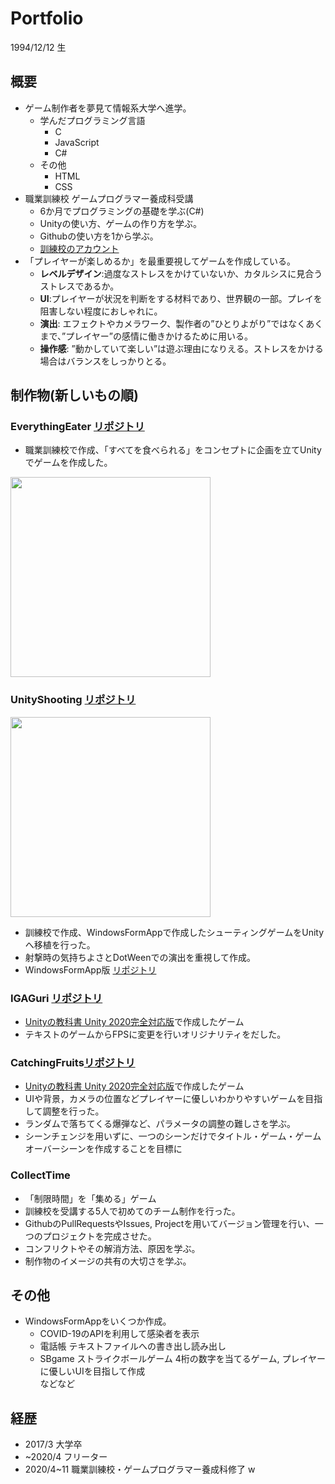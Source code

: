 # Portfolio

1994/12/12 生

## 概要
- ゲーム制作者を夢見て情報系大学へ進学。
  - 学んだプログラミング言語
    - C
    - JavaScript
    - C#
  - その他
    - HTML
    - CSS
- 職業訓練校 ゲームプログラマー養成科受講
  - 6か月でプログラミングの基礎を学ぶ(C#)
  - Unityの使い方、ゲームの作り方を学ぶ。
  - Githubの使い方を1から学ぶ。
  - [訓練校のアカウント](https://github.com/202004g07)
- 「プレイヤーが楽しめるか」を最重要視してゲームを作成している。
  - **レベルデザイン**:過度なストレスをかけていないか、カタルシスに見合うストレスであるか。
  - **UI**:プレイヤーが状況を判断をする材料であり、世界観の一部。プレイを阻害しない程度におしゃれに。
  - **演出**: エフェクトやカメラワーク、製作者の”ひとりよがり”ではなくあくまで、”プレイヤー”の感情に働きかけるために用いる。
  - **操作感**: ”動かしていて楽しい”は遊ぶ理由になりえる。ストレスをかける場合はバランスをしっかりとる。

## 制作物(新しいもの順)
### EverythingEater [リポジトリ](https://github.com/202004g07/EverythingEater/invitations)
  - 職業訓練校で作成、「すべてを食べられる」をコンセプトに企画を立てUnityでゲームを作成した。
  <img src="https://user-images.githubusercontent.com/74229194/98914961-a56ab080-250c-11eb-92ee-645c683aad3f.png" width="320px">
  
### UnityShooting [リポジトリ](https://github.com/202004g07/UnityShooting)
  <img src= "https://user-images.githubusercontent.com/74229194/98915795-b962e200-250d-11eb-8340-21f250febfa3.png" width="320px">
  
  - 訓練校で作成、WindowsFormAppで作成したシューティングゲームをUnityへ移植を行った。
  - 射撃時の気持ちよさとDotWeenでの演出を重視して作成。
  - WindowsFormApp版 [リポジトリ](https://github.com/202004g07/Games/tree/master/2DShootingGame)  
### IGAGuri [リポジトリ](https://github.com/202004g07/IGAguri)
  - [Unityの教科書 Unity 2020完全対応版](https://www.sbcr.jp/product/4815606657/)で作成したゲーム
  - テキストのゲームからFPSに変更を行いオリジナリティをだした。
  
### CatchingFruits[リポジトリ](https://github.com/202004g07/CatchingFruits)
  - [Unityの教科書 Unity 2020完全対応版](https://www.sbcr.jp/product/4815606657/)で作成したゲーム
  - UIや背景，カメラの位置などプレイヤーに優しいわかりやすいゲームを目指して調整を行った。
  - ランダムで落ちてくる爆弾など、パラメータの調整の難しさを学ぶ。
  - シーンチェンジを用いずに、一つのシーンだけでタイトル・ゲーム・ゲームオーバーシーンを作成することを目標に
  
### CollectTime 
  - 「制限時間」を「集める」ゲーム
  - 訓練校を受講する5人で初めてのチーム制作を行った。
  - GithubのPullRequestsやIssues, Projectを用いてバージョン管理を行い、一つのプロジェクトを完成させた。
  - コンフリクトやその解消方法、原因を学ぶ。
  - 制作物のイメージの共有の大切さを学ぶ。　
  
## その他
  - WindowsFormAppをいくつか作成。
    - COVID-19のAPIを利用して感染者を表示
    - 電話帳 テキストファイルへの書き出し読み出し
    -  SBgame ストライクボールゲーム 4桁の数字を当てるゲーム, プレイヤーに優しいUIを目指して作成  
  などなど

## 経歴
- 2017/3 大学卒
- ~2020/4 フリーター
- 2020/4~11 職業訓練校・ゲームプログラマー養成科修了
w
